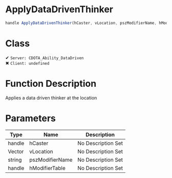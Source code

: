 # ApplyDataDrivenThinker
```js
handle ApplyDataDrivenThinker(hCaster, vLocation, pszModifierName, hModifierTable)
```
# Class
✔ `Server: CDOTA_Ability_DataDriven`  
✖ `Client: undefined`  

# Function Description
Applies a data driven thinker at the location
# Parameters
Type|Name|Description
--|--|--
handle|hCaster|No Description Set
Vector|vLocation|No Description Set
string|pszModifierName|No Description Set
handle|hModifierTable|No Description Set
